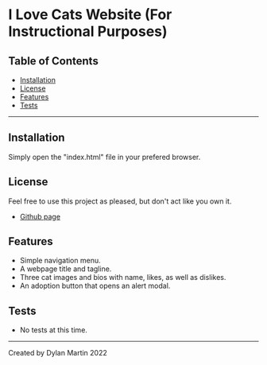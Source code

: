 # I Love Cats Website (For Instructional Purposes)

## Table of Contents

- [Installation](#installation)
- [License](#license)
- [Features](#features)
- [Tests](#tests)

---

## Installation

Simply open the "index.html" file in your prefered browser.

## License

Feel free to use this project as pleased, but don't act like you own it.

- [Github page](https://github.com/therealdylanmartin/i-love-cats)

## Features

- Simple navigation menu.
- A webpage title and tagline.
- Three cat images and bios with name, likes, as well as dislikes.
- An adoption button that opens an alert modal.

## Tests

- No tests at this time.

---

Created by Dylan Martin 2022